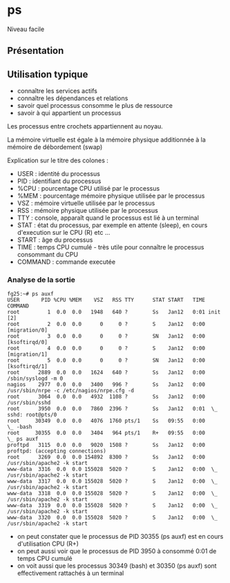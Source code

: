 # ps

Niveau facile

## Présentation

## Utilisation typique
* connaître les services actifs
* connaître les dépendances et relations
* savoir quel processus consomme le plus de ressource
* savoir à qui appartient un processus 

Les processus entre crochets appartiennent au noyau.

La mémoire virtuelle est égale à la mémoire physique additionnée à la mémoire de débordement (swap) 

Explication sur le titre des colones :

* USER : identité du processus
* PID : identifiant du processus 
* %CPU : pourcentage CPU utilisé par le processus
* %MEM : pourcentage mémoire physique utilisée par le processus
* VSZ : mémoire virtuelle utilisée par le processus
* RSS : mémoire physique utilisée par le processus
* TTY : console, apparaît quand le processus est lié à un terminal
* STAT : état du processus, par exemple en attente (sleep), en cours d'execution sur le CPU (R) etc ...
* START : âge du processus
* TIME : temps CPU cumulé - très utile pour connaître le processus consommant du CPU
* COMMAND : commande executée

### Analyse de la sortie
```
fg25:~# ps auxf
USER       PID %CPU %MEM    VSZ   RSS TTY      STAT START   TIME COMMAND
root         1  0.0  0.0   1948   640 ?        Ss   Jan12   0:01 init [2]  
root         2  0.0  0.0      0     0 ?        S    Jan12   0:00 [migration/0]
root         3  0.0  0.0      0     0 ?        SN   Jan12   0:00 [ksoftirqd/0]
root         4  0.0  0.0      0     0 ?        S    Jan12   0:00 [migration/1]
root         5  0.0  0.0      0     0 ?        SN   Jan12   0:00 [ksoftirqd/1]
root      2889  0.0  0.0   1624   640 ?        Ss   Jan12   0:00 /sbin/syslogd -m 0
nagios    2977  0.0  0.0   3400   996 ?        Ss   Jan12   0:00 /usr/sbin/nrpe -c /etc/nagios/nrpe.cfg -d
root      3064  0.0  0.0   4932  1108 ?        Ss   Jan12   0:00 /usr/sbin/sshd
root      3950  0.0  0.0   7860  2396 ?        Ss   Jan12   0:01  \_ sshd: root@pts/0 
root     30349  0.0  0.0   4076  1760 pts/1    Ss   09:55   0:00      \_ -bash
root     30355  0.0  0.0   3404   964 pts/1    R+   09:55   0:00          \_ ps auxf
proftpd   3115  0.0  0.0   9020  1508 ?        Ss   Jan12   0:00 proftpd: (accepting connections)
root      3269  0.0  0.0 154892  8300 ?        Ss   Jan12   0:00 /usr/sbin/apache2 -k start
www-data  3316  0.0  0.0 155028  5020 ?        S    Jan12   0:00  \_ /usr/sbin/apache2 -k start
www-data  3317  0.0  0.0 155028  5020 ?        S    Jan12   0:00  \_ /usr/sbin/apache2 -k start
www-data  3318  0.0  0.0 155028  5020 ?        S    Jan12   0:00  \_ /usr/sbin/apache2 -k start
www-data  3319  0.0  0.0 155028  5020 ?        S    Jan12   0:00  \_ /usr/sbin/apache2 -k start
www-data  3320  0.0  0.0 155028  5020 ?        S    Jan12   0:00  \_ /usr/sbin/apache2 -k start
```
* on peut constater que le processus de PID 30355 (ps auxf) est en cours d'utilisation CPU (R+)
* on peut aussi voir que le processus de PID 3950 à consommé 0:01 de temps CPU cumulé
* on voit aussi que les processus 30349 (bash) et 30350 (ps auxf) sont effectivement rattachés à un terminal
